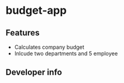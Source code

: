 budget-app
==========

Features
--------

 - Calculates company budget 
 - Inlcude two departments and 5 employee

Developer info
--------------
